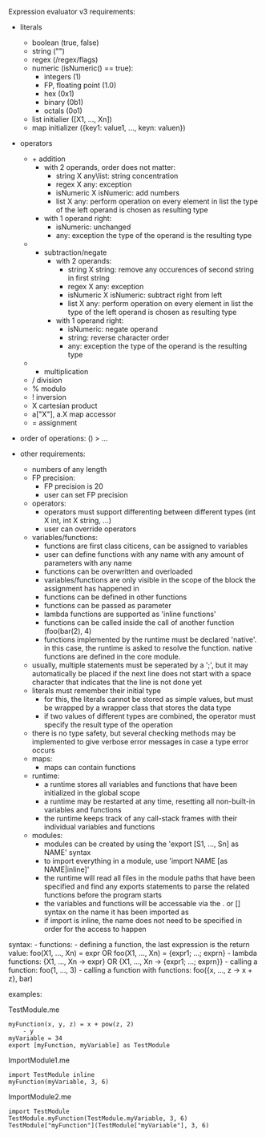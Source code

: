 Expression evaluator v3 requirements:

- literals
	- boolean (true, false)
	- string ("")
	- regex (/regex/flags)
	- numeric (isNumeric() == true):
		- integers (1)
		- FP, floating point (1.0)
		- hex (0x1)
		- binary (0b1)
		- octals (0o1)
	- list initialier (\[X1, ..., Xn])
	- map initializer ({key1: value1, ..., keyn: valuen})

- operators
	- \+ addition
		- with 2 operands, order does not matter:
			- string X any\list: string concentration
			- regex X any: exception
			- isNumeric X isNumeric: add numbers
			- list X any: perform operation on every element in list
		  the type of the left operand is chosen as resulting type
		- with 1 operand right:
			- isNumeric: unchanged
			- any: exception
		  the type of the operand is the resulting type
	- - subtraction/negate
		- with 2 operands:
			- string X string: remove any occurences of second string in first string
			- regex X any: exception
			- isNumeric X isNumeric: subtract right from left
			- list X any: perform operation on every element in list
		  the type of the left operand is chosen as resulting type
		- with 1 operand right:
			- isNumeric: negate operand
			- string: reverse character order
			- any: exception
		  the type of the operand is the resulting type
	- * multiplication
	- / division
	- % modulo
	- ! inversion
	- X cartesian product
	- a\["X"], a.X map accessor
	- = assignment

- order of operations:
	() > ...

- other requirements:
	- numbers of any length
	- FP precision:
		- FP precision is 20
		- user can set FP precision
	- operators:
		- operators must support differenting between different types (int X int, int X string, ...)
		- user can override operators
	- variables/functions:
		- functions are first class citicens, can be assigned to variables
		- user can define functions with any name with any amount of parameters with any name
		- functions can be overwritten and overloaded
		- variables/functions are only visible in the scope of the block the assignment has happened in
		- functions can be defined in other functions
		- functions can be passed as parameter
		- lambda functions are supported as 'inline functions'
		- functions can be called inside the call of another function (foo(bar(2), 4)
		- functions implemented by the runtime must be declared 'native'. in this case, the runtime is asked to resolve the function.
		  native functions are defined in the core module.
	- usually, multiple statements must be seperated by a ';', but it may automatically be placed if the next line does not start with a space character
	  that indicates that the line is not done yet
	- literals must remember their initial type
		- for this, the literals cannot be stored as simple values, but must be wrapped by a wrapper class that stores the data type
		- if two values of different types are combined, the operator must specify the result type of the operation
	- there is no type safety, but several checking methods may be implemented to give verbose error messages in case a type error occurs
	- maps:
		- maps can contain functions
	- runtime:
		- a runtime stores all variables and functions that have been initialized in the global scope
		- a runtime may be restarted at any time, resetting all non-built-in variables and functions
		- the runtime keeps track of any call-stack frames with their individual variables and functions
	- modules:
		- modules can be created by using the 'export \[S1, ..., Sn] as NAME' syntax
		- to import everything in a module, use 'import NAME \[as NAME|inline]'
		- the runtime will read all files in the module paths that have been specified and find any exports statements to parse the related functions before the program starts
		- the variables and functions will be accessable via the . or [] syntax on the name it has been imported as
		- if import is inline, the name does not need to be specified in order for the access to happen

syntax:
	- functions:
		- defining a function, the last expression is the return value: foo(X1, ..., Xn) = expr   OR   foo(X1, ..., Xn) = {expr1; ...; exprn}
		- lambda functions: {X1, ..., Xn -> expr}   OR   {X1, ..., Xn -> {expr1; ...; exprn}}
		- calling a function: foo(1, ..., 3)
		- calling a function with functions: foo({x, ..., z -> x + z}, bar)


examples:

TestModule.me
```
myFunction(x, y, z) = x + pow(z, 2)
    - y
myVariable = 34
export [myFunction, myVariable] as TestModule
```

ImportModule1.me
```
import TestModule inline
myFunction(myVariable, 3, 6)
```

ImportModule2.me
```
import TestModule
TestModule.myFunction(TestModule.myVariable, 3, 6)
TestModule["myFunction"](TestModule["myVariable"], 3, 6)
```
